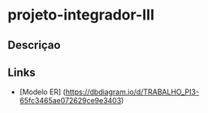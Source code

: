 # projeto-integrador-III

## Descriçao

## Links
- [Modelo ER] (https://dbdiagram.io/d/TRABALHO_PI3-65fc3465ae072629ce9e3403)
